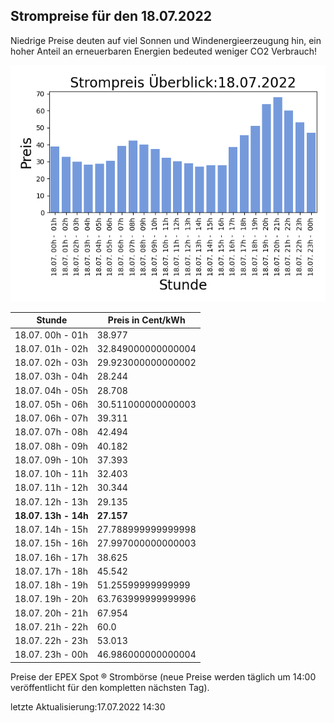 
## Strompreise für den 18.07.2022

Niedrige Preise deuten auf viel Sonnen und Windenergieerzeugung hin, ein hoher Anteil an erneuerbaren Energien bedeuted weniger CO2 Verbrauch!

![Strompreis übersicht](imgs/strompreis_uebersicht.png)

| Stunde | Preis in Cent/kWh |
|---|---|
| 18.07. 00h -  01h | 38.977 | 
| 18.07. 01h -  02h | 32.849000000000004 | 
| 18.07. 02h -  03h | 29.923000000000002 | 
| 18.07. 03h -  04h | 28.244 | 
| 18.07. 04h -  05h | 28.708 | 
| 18.07. 05h -  06h | 30.511000000000003 | 
| 18.07. 06h -  07h | 39.311 | 
| 18.07. 07h -  08h | 42.494 | 
| 18.07. 08h -  09h | 40.182 | 
| 18.07. 09h -  10h | 37.393 | 
| 18.07. 10h -  11h | 32.403 | 
| 18.07. 11h -  12h | 30.344 | 
| 18.07. 12h -  13h | 29.135 | 
| **18.07. 13h -  14h** | **27.157** | 
| 18.07. 14h -  15h | 27.788999999999998 | 
| 18.07. 15h -  16h | 27.997000000000003 | 
| 18.07. 16h -  17h | 38.625 | 
| 18.07. 17h -  18h | 45.542 | 
| 18.07. 18h -  19h | 51.25599999999999 | 
| 18.07. 19h -  20h | 63.763999999999996 | 
| 18.07. 20h -  21h | 67.954 | 
| 18.07. 21h -  22h | 60.0 | 
| 18.07. 22h -  23h | 53.013 | 
| 18.07. 23h -  00h | 46.986000000000004 | 

Preise der EPEX Spot ® Strombörse (neue Preise werden täglich um 14:00 veröffentlicht für den kompletten nächsten Tag).

letzte Aktualisierung:17.07.2022 14:30